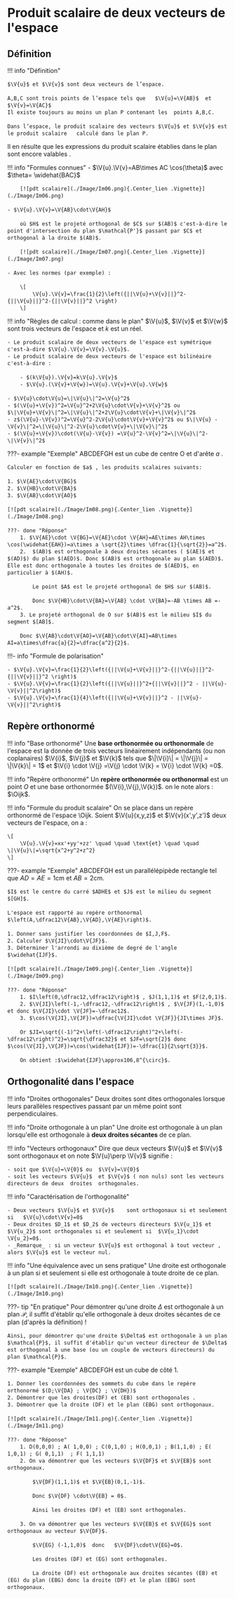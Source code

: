# Produit scalaire de deux vecteurs de l'espace

## Définition

!!! info "Définition"

    $\V{u}$ et $\V{v}$ sont deux vecteurs de l’espace.

    A,B,C sont trois points de l’espace tels que   $\V{u}=\V{AB}$  et  $\V{v}=\V{AC}$
    Il existe toujours au moins un plan P contenant les  points A,B,C.

    Dans l’espace, le produit scalaire des vecteurs $\V{u}$ et $\V{v}$ est le produit scalaire   calculé dans le plan P.

Il en résulte que les expressions du produit scalaire établies dans le plan sont encore valables .

!!! info "Formules connues"
    - $\V{u}.\V{v}=AB\times AC \cos(\theta)$  avec $\theta= \widehat{BAC}$

        [![pdt scalaire](./Image/Im06.png){.Center_lien .Vignette}](./Image/Im06.png)

    - $\V{u}.\V{v}=\V{AB}\cdot\V{AH}$

        où $H$ est le projeté orthogonal de $C$ sur $(AB)$ c'est-à-dire le point d'intersection du plan $\mathcal{P'}$ passant par $C$ et orthogonal à la droite $(AB)$.

        [![pdt scalaire](./Image/Im07.png){.Center_lien .Vignette}](./Image/Im07.png)

    - Avec les normes (par exemple) : 
    
        \[
            \V{u}.\V{v}=\frac{1}{2}\left({||\V{u}+\V{v}||}^2-{||\V{u}||}^2-{||\V{v}||}^2 \right)
        \]
        
!!! info "Règles de calcul : comme dans le plan"
    $\V{u}$, $\V{v}$ et $\V{w}$ sont trois vecteurs de l'espace et  $k$ est un réel.

    - Le produit scalaire de deux vecteurs de l'espace est symétrique c'est-à-dire $\V{u}.\V{v}=\V{v}.\V{u}$.
    - Le produit scalaire de deux vecteurs de l'espace est bilinéaire c'est-à-dire :

        - $(k\V{u}).\V{v}=k\V{u}.\V{v}$
        - $\V{u}.(\V{v}+\V{w})=\V{u}.\V{v}+\V{u}.\V{w}$
        
    - $\V{u}\cdot\V{u}=\|\V{u}\|^2=\V{u}^2$
    - $(\V{u}+\V{v})^2=\V{u}^2+2\V{u}\cdot\V{v}+\V{v}^2$ ou $\|\V{u}+\V{v}\|^2=\|\V{u}\|^2+2\V{u}\cdot\V{v}+\|\V{v}\|^2$
    - z$(\V{u}-\V{v})^2=\V{u}^2-2\V{u}\cdot\V{v}+\V{v}^2$ ou $\|\V{u} - \V{v}\|^2=\|\V{u}\|^2-2\V{u}\cdot\V{v}+\|\V{v}\|^2$ 
    - $(\V{u}+\V{v})\cdot(\V{u}-\V{v}) =\V{u}^2-\V{v}^2=\|\V{u}\|^2-\|\V{v}\|^2$

???- example "Exemple"
    ABCDEFGH est un cube de centre O et d'arête $a$ .
    
    Calculer en fonction de $a$ , les produits scalaires suivants:

    1. $\V{AE}\cdot\V{BG}$
    2. $\V{HB}\cdot\V{BA}$
    3. $\V{AB}\cdot\V{AO}$

    [![pdt scalaire](./Image/Im08.png){.Center_lien .Vignette}](./Image/Im08.png)

    ???- done "Réponse"
        1. $\V{AE}\cdot \V{BG}=\V{AE}\cdot \V{AH}=AE\times AH\times  \cos(\widehat{EAH})=a\times a \sqrt{2}\times \dfrac{1}{\sqrt{2}}=a^2$.
        2.  $(AB)$ est orthogonale à deux droites sécantes ( $(AE)$ et $(AD)$) du plan $(AED)$. Donc $(AB)$ est orthogonale au plan $(AED)$. Elle est donc orthogonale à toutes les droites de $(AED)$, en particulier à $(AH)$.
        
            Le point $A$ est le projeté orthogonal de $H$ sur $(AB)$.
        
            Donc $\V{HB}\cdot\V{BA}=\V{AB} \cdot \V{BA}=-AB \times AB =-a^2$.
        3. Le projeté orthogonal de O sur $(AB)$ est le milieu $I$ du segment $[AB]$.
        
        Donc $\V{AB}\cdot\V{AO}=\V{AB}\cdot\V{AI}=AB\times AI=a\times\dfrac{a}{2}=\dfrac{a^2}{2}$.

!!!- info "Formule de polarisation"

    - $\V{u}.\V{v}=\frac{1}{2}\left({||\V{u}+\V{v}||}^2-{||\V{u}||}^2-{||\V{v}||}^2 \right)$
    - $\V{u}.\V{v}=\frac{1}{2}\left({||\V{u}||}^2+{||\V{v}||}^2 - ||\V{u}-\V{v}||^2\right)$
    - $\V{u}.\V{v}=\frac{1}{4}\left({||\V{u}+\V{v}||}^2 - ||\V{u}-\V{v}||^2\right)$

## Repère orthonormé

!!! info "Base orthonormé"
    Une **base orthonormée ou orthonormale** de l'espace est la donnée de trois vecteurs linéairement indépendants (ou non coplanaires) $\V{i}$, $\V{j}$ et $\V{k}$ tels que $\|\V{i}\| = \|\V{j}\| = \|\V{k}\| = 1$ et $\V{i} \cdot \V{j} =\V{j} \cdot \V{k} = \V{i} \cdot \V{k} =0$.

!!! info "Repère orthonormé"
    Un **repère orthonormée ou orthonormal** est un point $O$ et une base orthonormée $(\V{i},\V{j},\V{k})$. on le note alors : $\Oijk$.

!!! info "Formule du produit scalaire"
    On se place dans un repère orthonormé de l'espace \Oijk. Soient $\V{u}(x,y,z)$ et $\V{v}(x',y',z')$  deux vecteurs de l'espace, on a :

    \[
        \V{u}.\V{v}=xx'+yy'+zz' \quad \quad \text{et} \quad \quad  \|\V{u}\|=\sqrt{x^2+y^2+z^2}
    \]

???- example "Exemple"
    ABCDEFGH est un parallélépipède rectangle tel que $AD=AE=1$cm et $AB=2$cm.
    
    $I$ est le centre du carré $ADHE$ et $J$ est le milieu du segment $[GH]$.
    
    L'espace est rapporté au repère orthonormal $\left(A,\dfrac12\V{AB},\V{AD},\V{AE}\right)$.
    
    1. Donner sans justifier les coordonnées de $I,J,F$.
    2. Calculer $\V{JI}\cdot\V{JF}$.
    3. Déterminer l'arrondi au dixième de degré de l'angle $\widehat{IJF}$.

    [![pdt scalaire](./Image/Im09.png){.Center_lien .Vignette}](./Image/Im09.png)

    ???- done "Réponse"
        1. $I\left(0,\dfrac12,\dfrac12\right)$ , $J(1,1,1)$ et $F(2,0,1)$.
        2. $\V{JI}\left(-1,-\dfrac12,-\dfrac12\right)$ , $\V{JF}(1,-1,0)$ et donc $\V{JI}\cdot \V{JF}=-\dfrac12$.
        3. $\cos(\V{JI},\V{JF})=\dfrac{\V{JI}\cdot \V{JF}}{JI\times JF}$.
        
        Or $JI=\sqrt{(-1)^2+\left(-\dfrac12\right)^2+\left(-\dfrac12\right)^2}=\sqrt{\dfrac32}$ et $JF=\sqrt{2}$ donc $\cos(\V{JI},\V{JF})=\cos(\widehat{IJF})=-\dfrac{1}{2\sqrt{3}}$.

        On obtient :$\widehat{IJF}\approx106,8^{\circ}$.

## Orthogonalité dans l'espace

!!! info "Droites orthogonales"
    Deux droites sont dites orthogonales lorsque leurs parallèles respectives passant par un même point sont perpendiculaires.

!!! info "Droite orthogonale à un plan"
    Une droite est orthogonale à un plan lorsqu'elle est orthogonale à **deux droites sécantes** de ce plan.

!!! info "Vecteurs orthogonaux"
    Dire que deux vecteurs $\V{u}$  et $\V{v}$   sont orthogonaux et on note $\V{u}\perp \V{v}$ signifie :
    
    - soit que $\V{u}=\V{0}$ ou  $\V{v}=\V{0}$ 
    - soit les vecteurs $\V{u}$  et $\V{v}$ ( non nuls) sont les vecteurs directeurs de deux  droites  orthogonales.

!!! info "Caractérisation de l'orthogonalité"
    
    - Deux vecteurs $\V{u}$ et $\V{v}$    sont orthogonaux si et seulement si   $\V{u}\cdot\V{v}=0$  
    - Deux droites $D_1$ et $D_2$ de vecteurs directeurs $\V{u_1}$ et $\V{u_2}$ sont orthogonales si et seulement si  $\V{u_1}\cdot \V{u_2}=0$.
    - _Remarque_ : si un vecteur $\V{u}$ est orthogonal à tout vecteur , alors $\V{u}$ est le vecteur nul.

!!! info "Une équivalence avec un sens pratique"
    Une droite est orthogonale à un plan si et seulement si elle est orthogonale à toute droite de ce plan.

    [![pdt scalaire](./Image/Im10.png){.Center_lien .Vignette}](./Image/Im10.png)

???- tip "En pratique"
    Pour démontrer qu'une droite $\Delta$ est orthogonale à un plan $\mathcal{P}$, il suffit d'établir qu'elle orthogonale à deux droites sécantes de ce plan (d'après la définition) !

    Ainsi, pour démontrer qu'une droite $\Delta$ est orthogonale à un plan $\mathcal{P}$, il suffit d'établir qu'un vecteur directeur de $\Delta$ est orthogonal à une base (ou un couple de vecteurs directeurs) du plan $\mathcal{P}$.

???- example "Exemple"
    ABCDEFGH est un cube de côté 1.

    1. Donner les coordonnées des sommets du cube dans le repère orthonormé $(D;\V{DA} ; \V{DC} ; \V{DH})$
    2. Démontrer que les droites(DF) et (EB) sont orthogonales .
    3. Démontrer que la droite (DF) et le plan (EBG) sont orthogonaux.

    [![pdt scalaire](./Image/Im11.png){.Center_lien .Vignette}](./Image/Im11.png)

    ???- done "Réponse"
        1. D(0,0,0) ; A( 1,0,0) ; C(0,1,0) ; H(0,0,1) ; B(1,1,0) ; E( 1,0,1) ; G( 0,1,1)  ; F( 1,1,1)
        2. On va démontrer que les vecteurs $\V{DF}$ et $\V{EB}$ sont orthogonaux.

            $\V{DF}(1,1,1)$ et $\V{EB}(0,1,-1)$.

            Donc $\V{DF} \cdot\V{EB} = 0$.
            
            Ainsi les droites (DF) et (EB) sont orthogonales.

        3. On va démontrer que les vecteurs $\V{EB}$ et $\V{EG}$ sont orthogonaux au vecteur $\V{DF}$.
        
            $\V{EG} (-1,1,0)$  donc   $\V{DF}\cdot\V{EG}=0$.
            
            Les droites (DF) et (EG) sont orthogonales.
            
            La droite (DF) est orthogonale aux droites sécantes (EB) et (EG) du plan (EBG) donc la droite (DF) et le plan (EBG) sont orthogonaux.
